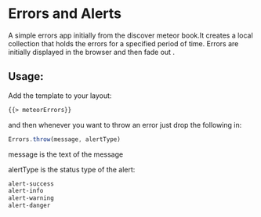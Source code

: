 # Errors and Alerts
A simple errors app initially from the discover meteor book.It creates a local collection that holds the errors for a specified period of time. Errors are initially displayed in the browser and then fade out .

## Usage:
Add the template to your layout:
```html
{{> meteorErrors}}
```
and then whenever you want to throw an error just drop the following in:
```javascript
Errors.throw(message, alertType)
```
message is the text of the message

alertType is the status type of the alert:
```css
alert-success
alert-info
alert-warning
alert-danger
```
